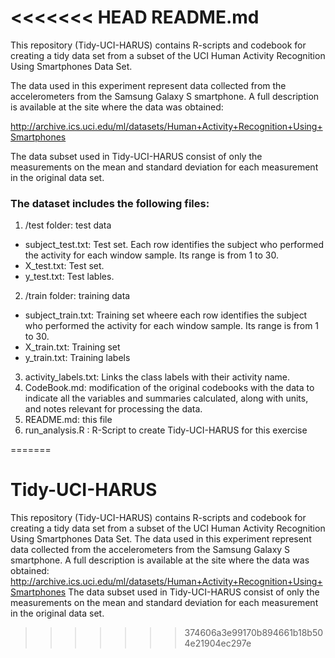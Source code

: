 <<<<<<< HEAD
README.md
========================================================

This repository (Tidy-UCI-HARUS) contains R-scripts and codebook for creating a tidy data set from a subset of the UCI Human Activity Recognition Using Smartphones Data Set.

The data used in this experiment represent data collected from the accelerometers from the Samsung Galaxy S smartphone. A full description is available at the site where the data was obtained:

http://archive.ics.uci.edu/ml/datasets/Human+Activity+Recognition+Using+Smartphones

The data subset used in Tidy-UCI-HARUS consist of only the measurements on the mean and standard deviation for each measurement in the original data set. 

### The dataset includes the following files:

1. /test folder: test data 
  + subject_test.txt: Test set. Each row identifies the subject who performed the activity for each window sample. Its range is from 1 to 30. 
  + X_test.txt: Test set.
  + y_test.txt: Test lables.
2. /train folder: training data
  + subject_train.txt: Training set wheere each row identifies the subject who performed the activity for each window sample. Its range is from 1 to 30. 
  + X_train.txt: Training set
  + y_train.txt: Training labels
3. activity_labels.txt:  Links the class labels with their activity name.
4. CodeBook.md: modification of the original codebooks with the data to indicate all the variables and summaries calculated, along with units, and notes  relevant for processing the data.
5. README.md: this file
6. run_analysis.R : R-Script to create Tidy-UCI-HARUS for this exercise


=======
# Tidy-UCI-HARUS
This repository (Tidy-UCI-HARUS) contains R-scripts and codebook for creating a tidy data set from a subset of the UCI Human Activity Recognition Using Smartphones Data Set.  The data used in this experiment represent data collected from the accelerometers from the Samsung Galaxy S smartphone. A full description is available at the site where the data was obtained:  http://archive.ics.uci.edu/ml/datasets/Human+Activity+Recognition+Using+Smartphones  The data subset used in Tidy-UCI-HARUS consist of only the measurements on the mean and standard deviation for each measurement in the original data set. 
>>>>>>> 374606a3e99170b894661b18b504e21904ec297e
